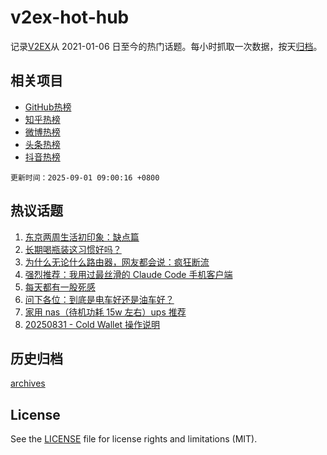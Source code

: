 # v2ex-hot-hub

 记录[V2EX](https://www.v2ex.com/)从 2021-01-06 日至今的热门话题。每小时抓取一次数据，按天[归档](archives)。
 
 ## 相关项目

- [GitHub热榜](https://github.com/lonnyzhang423/github-hot-hub)
- [知乎热榜](https://github.com/lonnyzhang423/zhihu-hot-hub)
- [微博热榜](https://github.com/lonnyzhang423/weibo-hot-hub)
- [头条热榜](https://github.com/lonnyzhang423/toutiao-hot-hub)
- [抖音热榜](https://github.com/lonnyzhang423/douyin-hot-hub)


 `更新时间：2025-09-01 09:00:16 +0800`

## 热议话题

1. [东京两周生活初印象：缺点篇](https://www.v2ex.com/t/1156053)
1. [长期喝瓶装这习惯好吗？](https://www.v2ex.com/t/1156024)
1. [为什么无论什么路由器，网友都会说：疯狂断流](https://www.v2ex.com/t/1156081)
1. [强烈推荐：我用过最丝滑的 Claude Code 手机客户端](https://www.v2ex.com/t/1156040)
1. [每天都有一股死感](https://www.v2ex.com/t/1156043)
1. [问下各位：到底是电车好还是油车好？](https://www.v2ex.com/t/1156084)
1. [家用 nas（待机功耗 15w 左右）ups 推荐](https://www.v2ex.com/t/1156059)
1. [20250831 - Cold Wallet 操作说明](https://www.v2ex.com/t/1156103)

## 历史归档

[archives](archives)

## License

See the [LICENSE](LICENSE) file for license rights and limitations (MIT).
